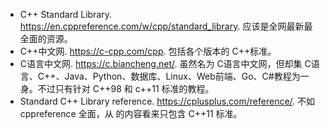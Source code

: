 
- C++ Standard Library. https://en.cppreference.com/w/cpp/standard_library. 应该是全网最新最全面的资源。
- C++中文网. https://c-cpp.com/cpp. 包括各个版本的 C++标准。
- C语言中文网. https://c.biancheng.net/. 虽然名为 C语言中文网，但却集 C语言、C++、Java、Python、数据库、Linux、Web前端、Go、C#教程为一身。不过只有针对 C++98 和 c++11 标准的教程。
- Standard C++ Library reference. https://cplusplus.com/reference/. 不如 cppreference 全面，从 <numeric> 的内容看来只包含 C++11 标准。